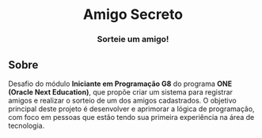 <h1 align="center">
  Amigo Secreto
</h1>
<h3 align="center">
  Sorteie um amigo!
</h3>


## Sobre

Desafio do módulo **Iniciante em Programação G8** do programa **ONE (Oracle Next Education)**, que propõe criar um sistema para registrar amigos e realizar o sorteio de um dos amigos cadastrados. O objetivo principal deste projeto é desenvolver e aprimorar a lógica de programação, com foco em pessoas que estão tendo sua primeira experiência na área de tecnologia.

##